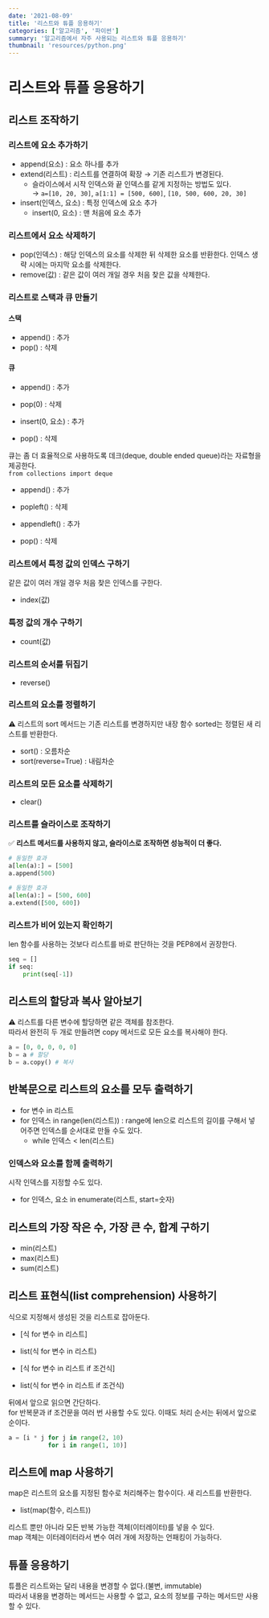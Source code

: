 ```yaml
---
date: '2021-08-09'
title: '리스트와 튜플 응용하기'
categories: ['알고리즘', '파이썬']
summary: '알고리즘에서 자주 사용되는 리스트와 튜플 응용하기'
thumbnail: 'resources/python.png'
---
```


# 리스트와 튜플 응용하기

## 리스트 조작하기

### 리스트에 요소 추가하기

- append(요소) : 요소 하나를 추가
- extend(리스트) : 리스트를 연결하여 확장 → 기존 리스트가 변경된다.
  - 슬라이스에서 시작 인덱스와 끝 인덱스를 같게 지정하는 방법도 있다.  
    → `a=[10, 20, 30]`, `a[1:1] = [500, 600]`, `[10, 500, 600, 20, 30]`
- insert(인덱스, 요소) : 특정 인덱스에 요소 추가
  - insert(0, 요소) : 맨 처음에 요소 추가

### 리스트에서 요소 삭제하기

- pop(인덱스) : 해당 인덱스의 요소를 삭제한 뒤 삭제한 요소를 반환한다. 인덱스 생략 시에는 마지막 요소를 삭제한다.
- remove(값) : 같은 값이 여러 개일 경우 처음 찾은 값을 삭제한다.

### 리스트로 스택과 큐 만들기

#### 스택

- append() : 추가
- pop() : 삭제

#### 큐

- append() : 추가
- pop(0) : 삭제

- insert(0, 요소) : 추가
- pop() : 삭제

큐는 좀 더 효율적으로 사용하도록 데크(deque, double ended queue)라는 자료형을 제공한다.  
`from collections import deque`

- append() : 추가
- popleft() : 삭제

- appendleft() : 추가
- pop() : 삭제

### 리스트에서 특정 값의 인덱스 구하기

같은 값이 여러 개일 경우 처음 찾은 인덱스를 구한다.

- index(값)

### 특정 값의 개수 구하기

- count(값)

### 리스트의 순서를 뒤집기

- reverse()

### 리스트의 요소를 정렬하기

⚠️ 리스트의 sort 메서드는 기존 리스트를 변경하지만 내장 함수 sorted는 정렬된 새 리스트를 반환한다.

- sort() : 오름차순
- sort(reverse=True) : 내림차순

### 리스트의 모든 요소를 삭제하기

- clear()

### 리스트를 슬라이스로 조작하기

✅ **리스트 메서드를 사용하지 않고, 슬라이스로 조작하면 성능적이 더 좋다.**

```py
# 동일한 효과
a[len(a):] = [500]
a.append(500)

# 동일한 효과
a[len(a):] = [500, 600]
a.extend([500, 600])
```

### 리스트가 비어 있는지 확인하기

len 함수를 사용하는 것보다 리스트를 바로 판단하는 것을 PEP8에서 권장한다.

```py
seq = []
if seq:
    print(seq[-1])
```

## 리스트의 할당과 복사 알아보기

⚠️ 리스트를 다른 변수에 할당하면 같은 객체를 참조한다.  
따라서 완전히 두 개로 만들려면 copy 메서드로 모든 요소를 복사해야 한다.

```py
a = [0, 0, 0, 0, 0]
b = a # 할당
b = a.copy() # 복사
```

## 반복문으로 리스트의 요소를 모두 출력하기

- for 변수 in 리스트
- for 인덱스 in range(len(리스트)) : range에 len으로 리스트의 길이를 구해서 넣어주면 인덱스를 순서대로 만들 수도 있다.
  - while 인덱스 < len(리스트)

### 인덱스와 요소를 함께 출력하기

시작 인덱스를 지정할 수도 있다.

- for 인덱스, 요소 in enumerate(리스트, start=숫자)

## 리스트의 가장 작은 수, 가장 큰 수, 합계 구하기

- min(리스트)
- max(리스트)
- sum(리스트)

## 리스트 표현식(list comprehension) 사용하기

식으로 지정해서 생성된 것을 리스트로 잡아둔다.

- [식 for 변수 in 리스트]
- list(식 for 변수 in 리스트)

- [식 for 변수 in 리스트 if 조건식]
- list(식 for 변수 in 리스트 if 조건식)

뒤에서 앞으로 읽으면 간단하다.  
for 반복문과 if 조건문을 여러 번 사용할 수도 있다. 이때도 처리 순서는 뒤에서 앞으로 순이다.

```py
a = [i * j for j in range(2, 10)
           for i in range(1, 10)]
```

## 리스트에 map 사용하기

map은 리스트의 요소를 지정된 함수로 처리해주는 함수이다. 새 리스트를 반환한다.

- list(map(함수, 리스트))

리스트 뿐만 아니라 모든 반복 가능한 객체(이터레이터)를 넣을 수 있다.  
map 객체는 이터레이터라서 변수 여러 개에 저장하는 언패킹이 가능하다.

## 튜플 응용하기

튜플은 리스트와는 달리 내용을 변경할 수 없다.(불변, immutable)  
따라서 내용을 변경하는 메서드는 사용할 수 없고, 요소의 정보를 구하는 메서드만 사용할 수 있다.
